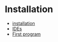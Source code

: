# Installation

- [installation](./installation.md)
- [IDEs](./ides.md)
- [First program](./main.py)
